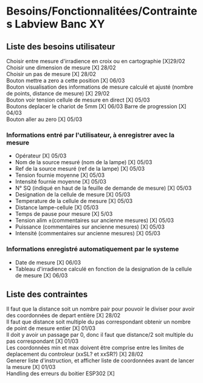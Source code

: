 # Besoins/Fonctionnalitées/Contraintes Labview Banc XY

## Liste des besoins utilisateur
Choisir entre mesure d'irradience en croix ou en cartographie [X]29/02  
Choisir une dimension de mesure [X] 28/02  
Choisir un pas de mesure [X] 28/02  
Bouton mettre a zero a cette position [X] 06/03  
Bouton visualisation des informations de mesure calculé et ajusté (nombre de points, distance de mesure) [X] 29/02  
Bouton voir tension cellule de mesure en direct [X] 05/03  
Boutons deplacer le chariot de 5mm [X] 06/03 
Barre de progression [X] 04/03  
Bouton aller au zero [X] 05/03 


### Informations entré par l'utilisateur, à enregistrer avec la mesure  
- Opérateur [X] 05/03  
- Nom de la source mesuré (nom de la lampe) [X] 05/03  
- Ref de la source mesuré (ref de la lampe) [X] 05/03    
- Tension fournie moyenne [X] 05/03  
- Intensité fournie moyenne [X] 05/03  
- N° SQ (indiqué en haut de la feuille de demande de mesure) [X] 05/03  
- Designation de la cellule de mesure [X] 05/03  
- Temperature de la cellule de mesure [X] 05/03  
- Distance lampe-cellule [X] 05/03   
- Temps de pause pour mesure [X] 5/03  
- Tension alim ±(commentaires sur ancienne mesures) [X] 05/03  
- Puissance (commentaires sur ancienne mesures) [X] 05/03  
- Intensité (commentaires sur ancienne mesures) [X] 05/03  

### Informations enregistré automatiquement par le systeme
- Date de mesure [X] 06/03  
- Tableau d'irradience calculé en fonction de la designation de la cellule de mesure [X] 06/03  


## Liste des contraintes 
Il faut que la distance soit un nombre pair pour pouvoir le diviser pour avoir des coordonnées de depart entière [X] 28/02  
Il faut que distance soit multiple du pas correspondant obtenir un nombre de point de mesure entier [X] 01/03  
Il doit y avoir un passage par 0, donc il faut que distance/2 soit multiple du pas correspondant [X] 01/03  
Les coordonnées min et max doivent être comprise entre les limites de deplacement du controleur (xxSL? et xxSR?) [X] 28/02  
Generer liste d'instruction, et afficher liste de coordonnées avant de lancer la mesure [X] 01/03  
Handling des erreurs du boitier ESP302 [X]  